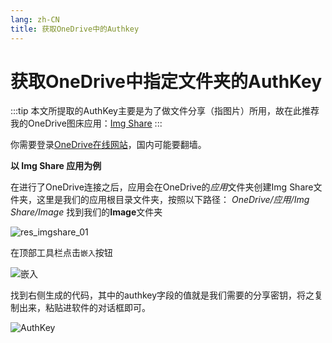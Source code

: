 ```yaml
---
lang: zh-CN
title: 获取OneDrive中的Authkey
---
```


# 获取OneDrive中指定文件夹的AuthKey

:::tip
本文所提取的AuthKey主要是为了做文件分享（指图片）所用，故在此推荐我的OneDrive图床应用：[Img Share](https://www.microsoft.com/store/productId/9NCXNZ52G9Q8)
:::

你需要登录[OneDrive在线网站](https://onedrive.live.com/)，国内可能要翻墙。

**以 Img Share 应用为例**

在进行了OneDrive连接之后，应用会在OneDrive的*应用*文件夹创建Img Share文件夹，这里是我们的应用根目录文件夹，按照以下路径： *OneDrive/应用/Img Share/Image*
找到我们的**Image**文件夹

![res_imgshare_01](http://storage.live.com/items/51816931BAB0F7A8!8816?authkey=ABQ9OxfUhpGgG9U)

在顶部工具栏点击`嵌入`按钮

![嵌入](http://storage.live.com/items/51816931BAB0F7A8!8140?authkey=ABQ9OxfUhpGgG9U)

找到右侧生成的代码，其中的authkey字段的值就是我们需要的分享密钥，将之复制出来，粘贴进软件的对话框即可。

![AuthKey](http://storage.live.com/items/51816931BAB0F7A8!8141?authkey=ABQ9OxfUhpGgG9U)